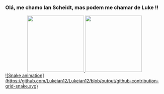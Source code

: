 ### Olá, me chamo Ian Scheidt, mas podem me chamar de Luke !!
<div align="center">
  <a href="https://github.com/rafaballerini">
  <img height="180em" src="https://github-readme-stats.vercel.app/api?username=Lukeian12&show_icons=true&theme=dracula&include_all_commits=true&count_private=true"/>
  <img height="180em" src="https://github-readme-stats.vercel.app/api/top-langs/?username=Lukeian12&layout=compact&langs_count=7&theme=dracula"/>
</div>
</div>
  ![Snake animation](https://github.com/Lukeian12/Lukeian12/blob/output/github-contribution-grid-snake.svg)
</div>

